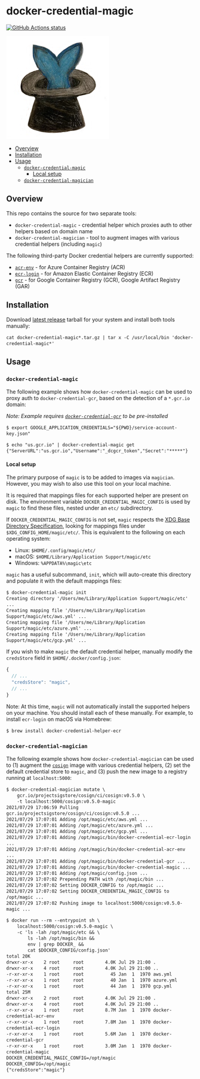 # docker-credential-magic

[![GitHub Actions status](https://github.com/docker-credential-magic/docker-credential-magic/workflows/build/badge.svg)](https://github.com/docker-credential-magic/docker-credential-magic/actions?query=workflow%3Abuild+)

![docker-credential-magic](./docker-credential-magic.png)

- [Overview](#overview)
- [Installation](#installation)
- [Usage](#usage)
  - [`docker-credential-magic`](#docker-credential-magic)
      - [Local setup](#local-setup)
  - [`docker-credential-magician`](#docker-credential-magician)

## Overview

This repo contains the source for two separate tools:

- `docker-credential-magic` - credential helper which proxies auth to other helpers based on domain name
- `docker-credential-magician` - tool to augment images with various credential helpers (including `magic`)

The following third-party Docker credential helpers are currently supported:

- [`acr-env`](https://github.com/chrismellard/docker-credential-acr-env) - for Azure Container Registry (ACR)
- [`ecr-login`](https://github.com/awslabs/amazon-ecr-credential-helper) - for Amazon Elastic Container Registry (ECR)
- [`gcr`](https://github.com/GoogleCloudPlatform/docker-credential-gcr) - for Google Container Registry (GCR),
  Google Artifact Registry (GAR)

## Installation

Download [latest release](https://github.com/docker-credential-magic/docker-credential-magic/releases/latest) tarball
for your system and install both tools manually:

```
cat docker-credential-magic*.tar.gz | tar x -C /usr/local/bin 'docker-credential-magic*'
```

## Usage

### `docker-credential-magic`

The following example shows how `docker-credential-magic` can be used to
proxy auth to `docker-credential-gcr`, based on the detection of a `*.gcr.io` domain:

*Note: Example requires [`docker-credential-gcr`](https://github.com/GoogleCloudPlatform/docker-credential-gcr)
to be pre-installed*

```
$ export GOOGLE_APPLICATION_CREDENTIALS="${PWD}/service-account-key.json"
```

```
$ echo "us.gcr.io" | docker-credential-magic get
{"ServerURL":"us.gcr.io","Username":"_dcgcr_token","Secret":"*****"}
```

#### Local setup

The primary purpose of `magic` is to be added to images via `magician`.
However, you may wish to also use this tool on your local machine.

It is required that mappings files for each supported helper are present on
disk. The environment variable `DOCKER_CREDENTIAL_MAGIC_CONFIG` is used by `magic`
to find these files, nested under an `etc/` subdirectory.

If `DOCKER_CREDENTIAL_MAGIC_CONFIG` is not set, `magic` respects the
[XDG Base Directory Specification](https://specifications.freedesktop.org/basedir-spec/basedir-spec-latest.html),
looking for mappings files under `$XDG_CONFIG_HOME/magic/etc/`.
This is equivalent to the following on each operating system:

- Linux: `$HOME/.config/magic/etc/`
- macOS: `$HOME/Library/Application Support/magic/etc`
- Windows: `%APPDATA%\magic\etc`

`magic` has a useful subcommand, `init`, which will auto-create this directory
and populate it with the default mappings files:

```
$ docker-credential-magic init
Creating directory '/Users/me/Library/Application Support/magic/etc' ...
Creating mapping file '/Users/me/Library/Application Support/magic/etc/aws.yml' ...
Creating mapping file '/Users/me/Library/Application Support/magic/etc/azure.yml' ...
Creating mapping file '/Users/me/Library/Application Support/magic/etc/gcp.yml' ...
```

If you wish to make `magic` the default credential helper, manually modify
the `credsStore` field in `$HOME/.docker/config.json`:

```javascript
{
  // ...
  "credsStore": "magic",
  // ...
}
```

Note: At this time, `magic` will not automatically install the supported
helpers on your machine. You should install each of these manually.
For example, to install `ecr-login` on macOS via Homebrew:

```
$ brew install docker-credential-helper-ecr
```

### `docker-credential-magician`

The following example shows how `docker-credential-magician` can be used to
(1) augment the [`cosign`](https://github.com/sigstore/cosign) image with
various credential helpers, (2) set the default credential store to `magic`,
and (3) push the new image to a registry running at `localhost:5000`:

```
$ docker-credential-magician mutate \
    gcr.io/projectsigstore/cosign/ci/cosign:v0.5.0 \
    -t localhost:5000/cosign:v0.5.0-magic
2021/07/29 17:06:59 Pulling gcr.io/projectsigstore/cosign/ci/cosign:v0.5.0 ...
2021/07/29 17:07:01 Adding /opt/magic/etc/aws.yml ...
2021/07/29 17:07:01 Adding /opt/magic/etc/azure.yml ...
2021/07/29 17:07:01 Adding /opt/magic/etc/gcp.yml ...
2021/07/29 17:07:01 Adding /opt/magic/bin/docker-credential-ecr-login ...
2021/07/29 17:07:01 Adding /opt/magic/bin/docker-credential-acr-env ...
2021/07/29 17:07:01 Adding /opt/magic/bin/docker-credential-gcr ...
2021/07/29 17:07:01 Adding /opt/magic/bin/docker-credential-magic ...
2021/07/29 17:07:01 Adding /opt/magic/config.json ...
2021/07/29 17:07:02 Prepending PATH with /opt/magic/bin ...
2021/07/29 17:07:02 Setting DOCKER_CONFIG to /opt/magic ...
2021/07/29 17:07:02 Setting DOCKER_CREDENTIAL_MAGIC_CONFIG to /opt/magic ...
2021/07/29 17:07:02 Pushing image to localhost:5000/cosign:v0.5.0-magic ...
```

```
$ docker run --rm --entrypoint sh \
    localhost:5000/cosign:v0.5.0-magic \
    -c 'ls -lah /opt/magic/etc && \
        ls -lah /opt/magic/bin &&
        env | grep DOCKER_ &&
        cat $DOCKER_CONFIG/config.json'
total 20K
drwxr-xr-x    2 root     root        4.0K Jul 29 21:00 .
drwxr-xr-x    4 root     root        4.0K Jul 29 21:00 ..
-r-xr-xr-x    1 root     root          45 Jan  1  1970 aws.yml
-r-xr-xr-x    1 root     root          40 Jan  1  1970 azure.yml
-r-xr-xr-x    1 root     root          44 Jan  1  1970 gcp.yml
total 25M
drwxr-xr-x    2 root     root        4.0K Jul 29 21:00 .
drwxr-xr-x    4 root     root        4.0K Jul 29 21:00 ..
-r-xr-xr-x    1 root     root        8.7M Jan  1  1970 docker-credential-acr-env
-r-xr-xr-x    1 root     root        7.8M Jan  1  1970 docker-credential-ecr-login
-r-xr-xr-x    1 root     root        5.6M Jan  1  1970 docker-credential-gcr
-r-xr-xr-x    1 root     root        3.0M Jan  1  1970 docker-credential-magic
DOCKER_CREDENTIAL_MAGIC_CONFIG=/opt/magic
DOCKER_CONFIG=/opt/magic
{"credsStore":"magic"}
```
